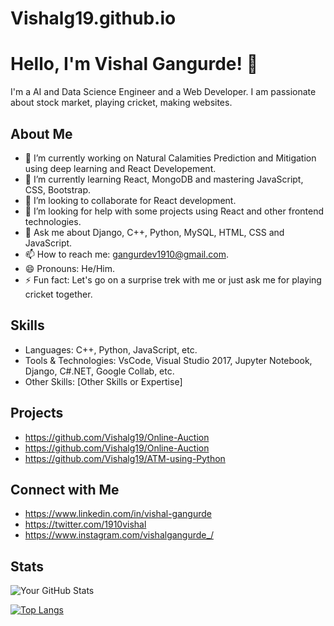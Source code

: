 # Vishalg19.github.io

# Hello, I'm Vishal Gangurde! 👋

I'm a AI and Data Science Engineer and a Web Developer. I am passionate about stock market, playing cricket, making websites.

## About Me

- 🔭 I’m currently working on Natural Calamities Prediction and Mitigation using deep learning and React Developement.
- 🌱 I’m currently learning React, MongoDB and mastering JavaScript, CSS, Bootstrap.
- 👯 I’m looking to collaborate for React development.
- 🤔 I’m looking for help with some projects using React and other frontend technologies.
- 💬 Ask me about Django, C++, Python, MySQL, HTML, CSS and JavaScript.
- 📫 How to reach me: gangurdev1910@gmail.com.
- 😄 Pronouns: He/Him.
- ⚡ Fun fact: Let's go on a surprise trek with me or just ask me for playing cricket together.

## Skills

- Languages: C++, Python, JavaScript, etc.
- Tools & Technologies: VsCode, Visual Studio 2017, Jupyter Notebook, Django, C#.NET, Google Collab, etc.
- Other Skills: [Other Skills or Expertise]

## Projects

- https://github.com/Vishalg19/Online-Auction
- https://github.com/Vishalg19/Online-Auction
- https://github.com/Vishalg19/ATM-using-Python

## Connect with Me

- https://www.linkedin.com/in/vishal-gangurde
- https://twitter.com/1910vishal
- https://www.instagram.com/vishalgangurde_/

## Stats

![Your GitHub Stats](https://github-readme-stats.vercel.app/api?username=Vishalg19&show_icons=true&theme=radical)

[![Top Langs](https://github-readme-stats.vercel.app/api/top-langs/?username=Vishalg19&layout=compact)](https://github.com/Vishalg19/github-readme-stats)
